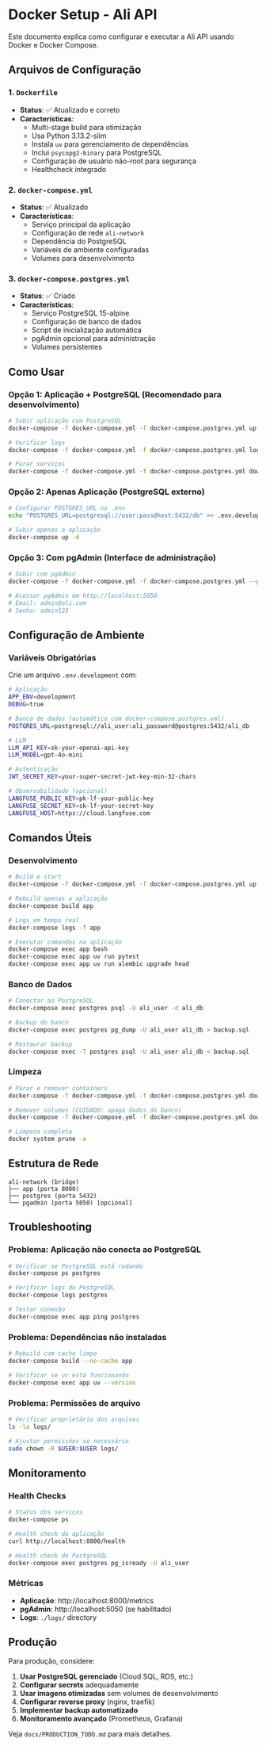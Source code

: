 # Docker Setup - Ali API

Este documento explica como configurar e executar a Ali API usando Docker e Docker Compose.

## Arquivos de Configuração

### 1. `Dockerfile`
- **Status**: ✅ Atualizado e correto
- **Características**:
  - Multi-stage build para otimização
  - Usa Python 3.13.2-slim
  - Instala `uv` para gerenciamento de dependências
  - Inclui `psycopg2-binary` para PostgreSQL
  - Configuração de usuário não-root para segurança
  - Healthcheck integrado

### 2. `docker-compose.yml`
- **Status**: ✅ Atualizado
- **Características**:
  - Serviço principal da aplicação
  - Configuração de rede `ali-network`
  - Dependência do PostgreSQL
  - Variáveis de ambiente configuradas
  - Volumes para desenvolvimento

### 3. `docker-compose.postgres.yml`
- **Status**: ✅ Criado
- **Características**:
  - Serviço PostgreSQL 15-alpine
  - Configuração de banco de dados
  - Script de inicialização automática
  - pgAdmin opcional para administração
  - Volumes persistentes

## Como Usar

### Opção 1: Aplicação + PostgreSQL (Recomendado para desenvolvimento)

```bash
# Subir aplicação com PostgreSQL
docker-compose -f docker-compose.yml -f docker-compose.postgres.yml up -d

# Verificar logs
docker-compose -f docker-compose.yml -f docker-compose.postgres.yml logs -f

# Parar serviços
docker-compose -f docker-compose.yml -f docker-compose.postgres.yml down
```

### Opção 2: Apenas Aplicação (PostgreSQL externo)

```bash
# Configurar POSTGRES_URL no .env
echo "POSTGRES_URL=postgresql://user:pass@host:5432/db" >> .env.development

# Subir apenas a aplicação
docker-compose up -d
```

### Opção 3: Com pgAdmin (Interface de administração)

```bash
# Subir com pgAdmin
docker-compose -f docker-compose.yml -f docker-compose.postgres.yml --profile admin up -d

# Acessar pgAdmin em http://localhost:5050
# Email: admin@ali.com
# Senha: admin123
```

## Configuração de Ambiente

### Variáveis Obrigatórias

Crie um arquivo `.env.development` com:

```bash
# Aplicação
APP_ENV=development
DEBUG=true

# Banco de dados (automático com docker-compose.postgres.yml)
POSTGRES_URL=postgresql://ali_user:ali_password@postgres:5432/ali_db

# LLM
LLM_API_KEY=sk-your-openai-api-key
LLM_MODEL=gpt-4o-mini

# Autenticação
JWT_SECRET_KEY=your-super-secret-jwt-key-min-32-chars

# Observabilidade (opcional)
LANGFUSE_PUBLIC_KEY=pk-lf-your-public-key
LANGFUSE_SECRET_KEY=sk-lf-your-secret-key
LANGFUSE_HOST=https://cloud.langfuse.com
```

## Comandos Úteis

### Desenvolvimento

```bash
# Build e start
docker-compose -f docker-compose.yml -f docker-compose.postgres.yml up --build

# Rebuild apenas a aplicação
docker-compose build app

# Logs em tempo real
docker-compose logs -f app

# Executar comandos na aplicação
docker-compose exec app bash
docker-compose exec app uv run pytest
docker-compose exec app uv run alembic upgrade head
```

### Banco de Dados

```bash
# Conectar ao PostgreSQL
docker-compose exec postgres psql -U ali_user -d ali_db

# Backup do banco
docker-compose exec postgres pg_dump -U ali_user ali_db > backup.sql

# Restaurar backup
docker-compose exec -T postgres psql -U ali_user ali_db < backup.sql
```

### Limpeza

```bash
# Parar e remover containers
docker-compose -f docker-compose.yml -f docker-compose.postgres.yml down

# Remover volumes (CUIDADO: apaga dados do banco)
docker-compose -f docker-compose.yml -f docker-compose.postgres.yml down -v

# Limpeza completa
docker system prune -a
```

## Estrutura de Rede

```
ali-network (bridge)
├── app (porta 8000)
├── postgres (porta 5432)
└── pgadmin (porta 5050) [opcional]
```

## Troubleshooting

### Problema: Aplicação não conecta ao PostgreSQL

```bash
# Verificar se PostgreSQL está rodando
docker-compose ps postgres

# Verificar logs do PostgreSQL
docker-compose logs postgres

# Testar conexão
docker-compose exec app ping postgres
```

### Problema: Dependências não instaladas

```bash
# Rebuild com cache limpo
docker-compose build --no-cache app

# Verificar se uv está funcionando
docker-compose exec app uv --version
```

### Problema: Permissões de arquivo

```bash
# Verificar proprietário dos arquivos
ls -la logs/

# Ajustar permissões se necessário
sudo chown -R $USER:$USER logs/
```

## Monitoramento

### Health Checks

```bash
# Status dos serviços
docker-compose ps

# Health check da aplicação
curl http://localhost:8000/health

# Health check do PostgreSQL
docker-compose exec postgres pg_isready -U ali_user
```

### Métricas

- **Aplicação**: http://localhost:8000/metrics
- **pgAdmin**: http://localhost:5050 (se habilitado)
- **Logs**: `./logs/` directory

## Produção

Para produção, considere:

1. **Usar PostgreSQL gerenciado** (Cloud SQL, RDS, etc.)
2. **Configurar secrets** adequadamente
3. **Usar imagens otimizadas** sem volumes de desenvolvimento
4. **Configurar reverse proxy** (nginx, traefik)
5. **Implementar backup automatizado**
6. **Monitoramento avançado** (Prometheus, Grafana)

Veja `docs/PRODUCTION_TODO.md` para mais detalhes.
